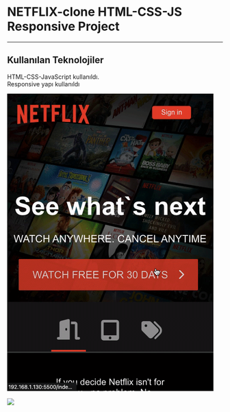 <h1>NETFLIX-clone HTML-CSS-JS Responsive Project</h1>

<hr>

<h2>Kullanılan Teknolojiler</h2>

<p>HTML-CSS-JavaScript kullanıldı. </br> Responsive yapı kullanıldı</p>

![](/gif/screen-1.gif)

![](/gif/screen-2.gif)
